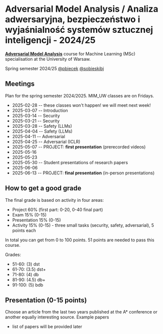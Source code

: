 # Adversarial Model Analysis / Analiza adwersaryjna, bezpieczeństwo i wyjaśnialność systemów sztucznej inteligencji - 2024/25

[**Adversarial Model Analysis**](https://usosweb.uw.edu.pl/kontroler.php?_action=katalog2/przedmioty/pokazPrzedmiot&amp;kod=1000-2M24RTS) course for Machine Learning (MSc) specialisation at the University of Warsaw. 

Spring semester 2024/25 [@pbiecek](https://github.com/pbiecek) [@sobieskibj](https://github.com/sobieskibj)

## Meetings

Plan for the spring semester 2024/2025. MIM_UW classes are on Fridays. 

* 2025-02-28 -- these classes won't happen! we will meet next week! 
* 2025-03-07 -- Introduction
* 2025-03-14 -- Security  
* 2025-03-21 -- Security 
* 2025-03-28 -- Safety (LLMs)
* 2025-04-04 -- Safety (LLMs)
* 2025-04-11 -- Adversarial 
* 2025-04-25 -- Adversarial (ICLR)
* 2025-05-07 -- PROJECT: **first presentation** (prerecorded videos)
* 2025-05-16  
* 2025-05-23  
* 2025-05-30 -- Student presentations	of research papers 
* 2025-06-06 
* 2025-06-13 -- PROJECT: **final presentation** (in-person presentations)

## How to get a good grade

The final grade is based on activity in four areas:

* Project 60% (first part: 0-20, 0-40 final part)
* Exam 15% (0-15)
* Presentation 15% (0-15)
* Activity 15% (0-15) - three small tasks (security, safety, adversarial), 5 points each

In total you can get from 0 to 100 points. 51 points are needed to pass this course.

Grades:

* 51-60: (3) dst
* 61-70: (3.5) dst+
* 71-80: (4) db
* 81-90: (4.5) db+
* 91-100: (5) bdb

## Presentation (0-15 points)

Choose an article from the last two years published at the A* conference or another equally interesting source. Example papers

- list of papers will be provided later

